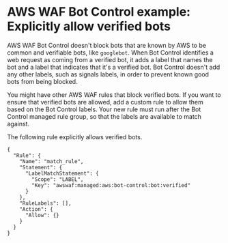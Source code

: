 # AWS WAF Bot Control example: Explicitly allow verified bots<a name="waf-bot-control-example-allow-verified-bots"></a>

AWS WAF Bot Control doesn't block bots that are known by AWS to be common and verifiable bots, like `googlebot`\. When Bot Control identifies a web request as coming from a verified bot, it adds a label that names the bot and a label that indicates that it's a verified bot\. Bot Control doesn't add any other labels, such as signals labels, in order to prevent known good bots from being blocked\.

You might have other AWS WAF rules that block verified bots\. If you want to ensure that verified bots are allowed, add a custom rule to allow them based on the Bot Control labels\. Your new rule must run after the Bot Control managed rule group, so that the labels are available to match against\. 

The following rule explicitly allows verified bots\.

```
{
  "Rule": {
    "Name": "match_rule",
    "Statement": {
      "LabelMatchStatement": {
        "Scope": "LABEL",
        "Key": "awswaf:managed:aws:bot-control:bot:verified"
      }
    },
    "RuleLabels": [],
    "Action": {
      "Allow": {}
    }
  }
}
```